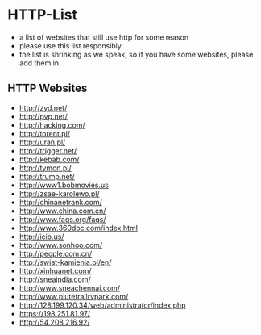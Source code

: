 # HTTP-List
- a list of websites that still use http for some reason
- please use this list responsibly
- the list is shrinking as we speak, so if you have some websites, please add them in

## HTTP Websites
- http://zyd.net/
- http://pvp.net/
- http://hacking.com/
- http://torent.pl/
- http://uran.pl/
- http://trigger.net/
- http://kebab.com/
- http://tymon.pl/
- http://trump.net/
- http://www1.bobmovies.us
- http://zsae-karolewo.pl/
- http://chinanetrank.com/
- http://www.china.com.cn/
- http://www.faqs.org/faqs/
- http://www.360doc.com/index.html
- http://icio.us/
- http://www.sonhoo.com/
- http://people.com.cn/
- http://swiat-kamienia.pl/en/
- http://xinhuanet.com/
- http://sneaindia.com/
- http://www.sneachennai.com/
- http://www.piutetrailrvpark.com/
- http://128.199.120.34/web/administrator/index.php
- https://198.251.81.97/
- http://54.208.216.92/
